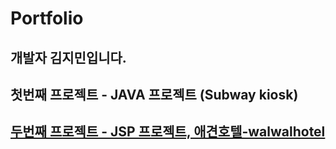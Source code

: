 # Portfolio

## 개발자 김지민입니다.

## 첫번째 프로젝트 - JAVA 프로젝트 (Subway kiosk)

## [두번째 프로젝트 - JSP 프로젝트, 애견호텔-walwalhotel](https://github.com/courage331/SemiProject.git)


